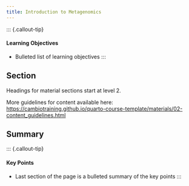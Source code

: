```yaml
---
title: Introduction to Metagenomics
---
```


::: {.callout-tip}
#### Learning Objectives

- Bulleted list of learning objectives
:::


## Section

Headings for material sections start at level 2. 

More guidelines for content available here: https://cambiotraining.github.io/quarto-course-template/materials/02-content_guidelines.html


## Summary

::: {.callout-tip}
#### Key Points

- Last section of the page is a bulleted summary of the key points
:::

